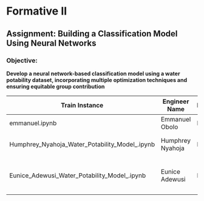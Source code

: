 # Formative II

## Assignment: Building a Classification Model Using Neural Networks

### Objective:

**Develop a neural network-based classification model using a water potability dataset, incorporating multiple optimization techniques and ensuring equitable group contribution**

| **Train Instance**                       | **Engineer Name** | **Regularizer** | **Optimizer** | **Early Stopping** | **Dropout Rate** | **Accuracy** | **F1 Score** | **Recall** | **Precision** |
| ---------------------------------------------- | ----------------------- | --------------------- | ------------------- | ------------------------ | ---------------------- | ------------------ | ------------------ | ---------------- | ------------------- |
| emmanuel.ipynb                                 | Emmanuel Obolo          | No                    | Adam                | No                       | .9 and .8              | 0.6362             | 0.4389             | 0.3590           | 0.5645              |
| Humphrey_Nyahoja_Water_Potability_Model_.ipynb | Humphrey Nyahoja        | L2                    | AdamW               | Yes                      | 0.2, 0.3, 0.4 and 0.5  | 0.688              | 0.3837             | 0.2640           | 0.7015              |
|                                                |                         |                       |                     |                          |                        |                    |                    |                  |                     |
| Eunice_Adewusi_Water_Potability_Model_.ipynb | Eunice Adewusi      | L2     | Stochastic Gradient Descent (SGD)     | Yes     | 0.2     |  0.6240     | 0.3947     | 0.4988     | ---------------     |
|                                                |                         |                       |                     |                          |                        |                    |                    |                  |                     |
